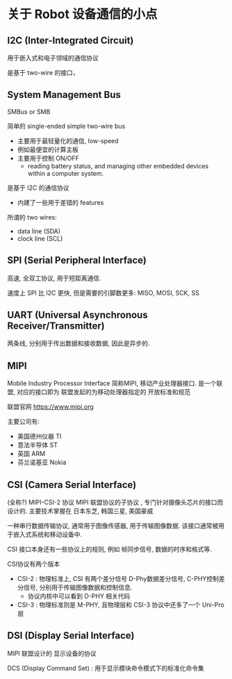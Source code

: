 # 关于 Robot 设备通信的小点


## I2C (Inter-Integrated Circuit) 

用于嵌入式和电子领域的通信协议  

是基于 two-wire 的接口， 

## System Management Bus

SMBus or SMB  

简单的  single-ended simple two-wire bus
* 主要用于最轻量化的通信, low-speed
* 例如最便宜的计算主板
* 主要用于控制 ON/OFF
  * reading battery status, and managing other embedded devices within a computer system.

是基于 I2C 的通信协议
* 内建了一些用于差错的 features

所谓的 two wires:
* data line (SDA)
* clock line (SCL)


## SPI (Serial Peripheral Interface)

高速, 全双工协议, 用于短距离通信.  

速度上 SPI 比 I2C 更快, 但是需要的引脚数更多: MISO, MOSI, SCK, SS

## UART (Universal Asynchronous Receiver/Transmitter)

两条线, 分别用于传出数据和接收数据, 因此是异步的.  




## MIPI

Mobile Industry Processor Interface 简称MIPI, 移动产业处理器接口. 是一个联盟, 对应的接口即为 联盟发起的为移动处理器指定的 开放标准和规范

联盟官网 https://www.mipi.org

主要公司有:
* 美国德州仪器 TI
* 意法半导体 ST
* 英国 ARM
* 芬兰诺基亚 Nokia


## CSI (Camera Serial Interface) 

(全称?) MIPI-CSI-2 协议  MIPI 联盟协议的子协议 , 专门针对摄像头芯片的接口而设计的. 主要技术掌握在 日本东芝, 韩国三星, 美国豪威

一种串行数据传输协议, 通常用于图像传感器, 用于传输图像数据. 该接口通常被用于嵌入式系统和移动设备中. 

CSI 接口本身还有一些协议上的规则, 例如 帧同步信号, 数据的时序和格式等.  

CSI协议有两个版本
* CSI-2 : 物理标准上, CSI 有两个差分信号 D-Phy数据差分信号,  C-PHY控制差分信号, 分别用于传输图像数据和控制信息.  
  * 协议内核中可以看到 D-PHY 相关代码
* CSI-3 : 物理标准则是 M-PHY, 且物理层和 CSI-3 协议中还多了一个 Uni-Pro 层

## DSI (Display Serial Interface)

MIPI 联盟设计的 显示设备的协议   

DCS (Display Command Set) : 用于显示模块命令模式下的标准化命令集
